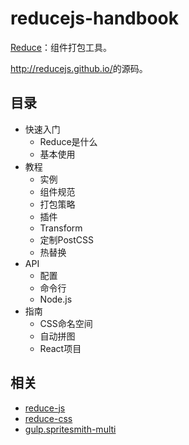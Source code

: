 # reducejs-handbook
[Reduce][reduce-web-component]：组件打包工具。

<http://reducejs.github.io/>的源码。

## 目录
- 快速入门
  - Reduce是什么
  - 基本使用
- 教程
  - 实例
  - 组件规范
  - 打包策略
  - 插件
  - Transform
  - 定制PostCSS
  - 热替换
- API
  - 配置
  - 命令行
  - Node.js
- 指南
  - CSS命名空间
  - 自动拼图
  - React项目

## 相关
- [reduce-js]
- [reduce-css]
- [gulp.spritesmith-multi]

[gulp.spritesmith-multi]: https://github.com/reducejs/gulp.spritesmith-multi
[reduce-css]: https://github.com/reducejs/reduce-css
[reduce-js]: https://github.com/reducejs/reduce-js
[reduce-web-component]: https://github.com/reducejs/reduce-web-component
